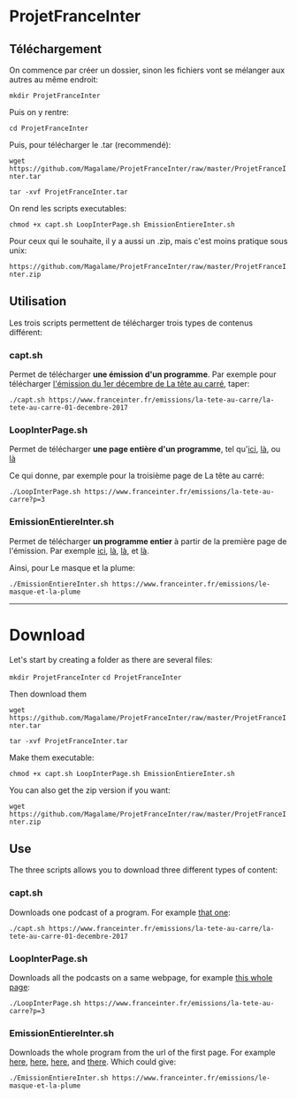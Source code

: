 # ProjetFranceInter

## Téléchargement


On commence par créer un dossier, sinon les fichiers vont se mélanger aux autres au même endroit:

`mkdir ProjetFranceInter`

Puis on y rentre:

`cd ProjetFranceInter`

Puis, pour télécharger le .tar (recommendé):

`wget https://github.com/Magalame/ProjetFranceInter/raw/master/ProjetFranceInter.tar`

`tar -xvf ProjetFranceInter.tar`

On rend les scripts executables:

`chmod +x capt.sh LoopInterPage.sh EmissionEntiereInter.sh`

Pour ceux qui le souhaite, il y a aussi un .zip, mais c'est moins pratique sous unix:

`https://github.com/Magalame/ProjetFranceInter/raw/master/ProjetFranceInter.zip`


## Utilisation

Les trois scripts permettent de télécharger trois types de contenus différent:

### capt.sh
Permet de télécharger **une émission d'un programme**. Par exemple pour télécharger [l'émission du 1er décembre de La tête au carré](https://www.franceinter.fr/emissions/la-tete-au-carre/la-tete-au-carre-01-decembre-2017), taper:

`./capt.sh https://www.franceinter.fr/emissions/la-tete-au-carre/la-tete-au-carre-01-decembre-2017`

### LoopInterPage.sh
Permet de télécharger **une page entière d'un programme**, tel qu'[ici](https://www.franceinter.fr/emissions/la-tete-au-carre), [là](https://www.franceinter.fr/emissions/la-tete-au-carre?p=2), ou [là](https://www.franceinter.fr/emissions/la-tete-au-carre?p=3)

Ce qui donne, par exemple pour la troisième page de La tête au carré:

`./LoopInterPage.sh https://www.franceinter.fr/emissions/la-tete-au-carre?p=3`

### EmissionEntiereInter.sh

Permet de télécharger **un programme entier** à partir de la première page de l'émission. Par exemple [ici](https://www.franceinter.fr/emissions/la-tete-au-carre), [là](https://www.franceinter.fr/emissions/la-marche-de-l-histoire), [là](https://www.franceinter.fr/emissions/le-masque-et-la-plume), et [là](https://www.franceinter.fr/emissions/la-bande-originale).

Ainsi, pour Le masque et la plume:

`./EmissionEntiereInter.sh https://www.franceinter.fr/emissions/le-masque-et-la-plume`

-----------------------------------------------------

# Download

Let's start by creating a folder as there are several files:

`mkdir ProjetFranceInter`
`cd ProjetFranceInter`

Then download them

`wget https://github.com/Magalame/ProjetFranceInter/raw/master/ProjetFranceInter.tar`

`tar -xvf ProjetFranceInter.tar`

Make them executable:

`chmod +x capt.sh LoopInterPage.sh EmissionEntiereInter.sh`

You can also get the zip version if you want:

`wget https://github.com/Magalame/ProjetFranceInter/raw/master/ProjetFranceInter.zip`

## Use

The three scripts allows you to download three different types of content:

### capt.sh

Downloads one podcast of a program. For example [that one](https://www.franceinter.fr/emissions/la-tete-au-carre/la-tete-au-carre-01-decembre-2017):

`./capt.sh https://www.franceinter.fr/emissions/la-tete-au-carre/la-tete-au-carre-01-decembre-2017`

### LoopInterPage.sh

Downloads all the podcasts on a same webpage, for example [this whole page](https://www.franceinter.fr/emissions/la-tete-au-carre?p=3):

`./LoopInterPage.sh https://www.franceinter.fr/emissions/la-tete-au-carre?p=3`

### EmissionEntiereInter.sh

Downloads the whole program from the url of the first page. For example [here](https://www.franceinter.fr/emissions/la-tete-au-carre), [here](https://www.franceinter.fr/emissions/la-marche-de-l-histoire), [here](https://www.franceinter.fr/emissions/le-masque-et-la-plume), and [there](https://www.franceinter.fr/emissions/la-bande-originale). Which could give:

`./EmissionEntiereInter.sh https://www.franceinter.fr/emissions/le-masque-et-la-plume`
